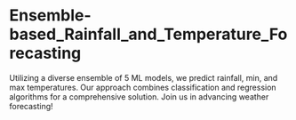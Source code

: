 # Ensemble-based_Rainfall_and_Temperature_Forecasting
Utilizing a diverse ensemble of 5 ML models, we predict rainfall, min, and max temperatures. Our approach combines classification and regression algorithms for a comprehensive solution. Join us in advancing weather forecasting!
